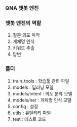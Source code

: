 ### QNA 챗봇 엔진

### 챗봇 엔진의 역할

1. 질문 의도 파악
2. 개체명 인식
3. 키워드 추출
4. 답변

### 폴더

1. train_tools : 학습툴 관련 파일
2. models : 딥러닝 모델
3. models/intent : 의도 분류 모델
4. models/ner : 개체명 인식 모델
5. config : 설정
6. utils : 유틸리티 파일
7. test : 테스트 코드
